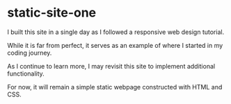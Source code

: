 # static-site-one

I built this site in a single day as I followed a responsive web design tutorial. 

While it is far from perfect, it serves as an example of where I started in my coding journey.

As I continue to learn more, I may revisit this site to implement additional functionality.

For now, it will remain a simple static webpage constructed with HTML and CSS.